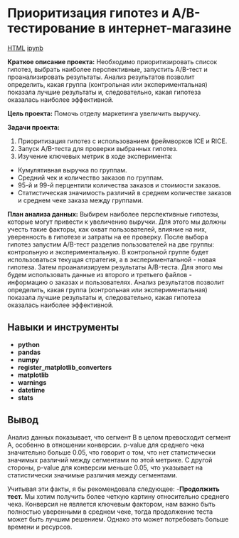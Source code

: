 # Приоритизация гипотез и A/B-тестирование в интернет-магазине

[HTML](https://github.com/VIctoriAMiokova/project/blob/main/AB_test/hypothesis_prioritization_and_AB_testing_in_the_online_store.html)     [ipynb](https://github.com/VIctoriAMiokova/project/blob/main/AB_test/hypothesis_prioritization.AB_testing.ipynb)


**Краткое описание проекта:** Необходимо приоритизировать список гипотез, выбрать наиболее перспективные, запустить A/B-тест и проанализировать результаты. Анализ результатов позволит определить, какая группа (контрольная или экспериментальная) показала лучшие результаты и, следовательно, какая гипотеза оказалась наиболее эффективной.

**Цель проекта:** Помочь отделу маркетинга увеличить выручку.

**Задачи проекта:** 
1. Приоритизация гипотез с использованием фреймворков ICE и RICE.
2. Запуск A/B-теста для проверки выбранных гипотез.
3. Изучение ключевых метрик в ходе эксперимента:
- Кумулятивная выручка по группам.
- Средний чек и количество заказов по группам.
- 95-й и 99-й перцентили количества заказов и стоимости заказов.
- Статистическая значимость различий в среднем количестве заказов и среднем чеке заказа между группами.

**План анализа данных:** Выбирем наиболее перспективные гипотезы, которые могут привести к увеличению выручки. Для этого мы должны учесть такие факторы, как охват пользователей, влияние на них, уверенность в гипотезе и затраты на ее проверку. После выбора гипотез запустим A/B-тест разделив пользователей на две группы: контрольную и экспериментальную. В контрольной группе будет использоваться текущая стратегия, а в экспериментальной - новая гипотеза. Затем проанализируем результаты A/B-теста. Для этого мы будем использовать данные из второго и третьего файлов - информацию о заказах и пользователях. Анализ результатов позволит определить, какая группа (контрольная или экспериментальная) показала лучшие результаты и, следовательно, какая гипотеза оказалась наиболее эффективной.



## Навыки и инструменты

- **python** 
- **pandas**
- **numpy**
- **register_matplotlib_converters**
- **matplotlib**
- **warnings**
- **datetime**
- **stats**


## Вывод

Анализ данных показывает, что сегмент B в целом превосходит сегмент A, особенно в отношении конверсии.
p-value для среднего чека значительно больше 0.05, что говорит о том, что нет статистически значимых различий между сегментами по этой метрике. С другой стороны, p-value для конверсии меньше 0.05, что указывает на статистически значимые различия между сегментами.

Учитывая эти факты, я бы рекомендовала следующее:
-**Продолжить тест.**  Мы хотим получить более четкую картину относительно среднего чека. Конверсия не является ключевым фактором, нам важно быть полностью уверенными в среднем чеке, тогда продолжение теста может быть лучшим решением. Однако это может потребовать больше времени и ресурсов.

